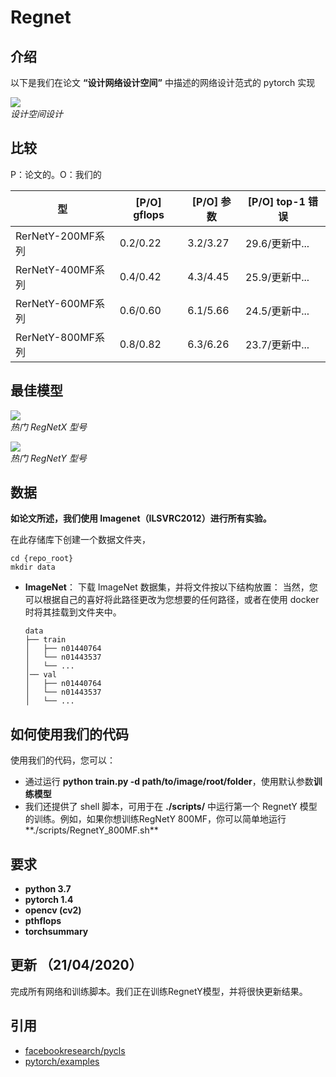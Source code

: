 # Regnet

## 介绍

以下是我们在论文 **“设计网络设计空间”** 中描述的网络设计范式的 pytorch 实现

[![](https://github.com/a-strong-python/regnet/raw/master/demo/x1.png)](https://github.com/a-strong-python/regnet/blob/master/demo/x1.png)  
                                                                    _设计空间设计_



## 比较

P：论文的。O：我们的

| 型                | \[P/O\] gflops | \[P/O\] 参数 | \[P/O\] top-1 错误 |
| ----------------- | -------------- | ------------ | ------------------ |
| RerNetY-200MF系列 | 0.2/0.22       | 3.2/3.27     | 29.6/更新中...     |
| RerNetY-400MF系列 | 0.4/0.42       | 4.3/4.45     | 25.9/更新中...     |
| RerNetY-600MF系列 | 0.6/0.60       | 6.1/5.66     | 24.5/更新中...     |
| RerNetY-800MF系列 | 0.8/0.82       | 6.3/6.26     | 23.7/更新中...     |



## 最佳模型

[![](https://github.com/a-strong-python/regnet/raw/master/demo/x29.png)](https://github.com/a-strong-python/regnet/blob/master/demo/x29.png)   
                                                                    _热门 RegNetX 型号_



[![](https://github.com/a-strong-python/regnet/raw/master/demo/x30.png)](https://github.com/a-strong-python/regnet/blob/master/demo/x30.png)  
                                                                     _热门 RegNetY 型号_



## 数据

**如论文所述，我们使用 Imagenet（ILSVRC2012）进行所有实验。**

在此存储库下创建一个数据文件夹，

```
cd {repo_root}
mkdir data
```

- **ImageNet**： 下载 ImageNet 数据集，并将文件按以下结构放置： 当然，您可以根据自己的喜好将此路径更改为您想要的任何路径，或者在使用 docker 时将其挂载到文件夹中。

  ```
  data
  ├── train
  │   ├── n01440764
  │   └── n01443537
  │   └── ...
  │── val
  │   ├── n01440764
  │   └── n01443537
  │   └── ...
  ```



## 如何使用我们的代码

使用我们的代码，您可以：

-   通过运行 **python train.py -d path/to/image/root/folder**，使用默认参数**训练模型**
-   我们还提供了 shell 脚本，可用于在 **./scripts/** 中运行第一个 RegnetY 模型的训练。例如，如果你想训练RegNetY 800MF，你可以简单地运行**./scripts/RegnetY\_800MF.sh**



## 要求

-   **python 3.7**
-   **pytorch 1.4**
-   **opencv (cv2)**
-   **pthflops**
-   **torchsummary**



## 更新 （21/04/2020）

完成所有网络和训练脚本。我们正在训练RegnetY模型，并将很快更新结果。



## 引用

-   [facebookresearch/pycls](https://github.com/facebookresearch/pycls)
-   [pytorch/examples](https://github.com/pytorch/examples)

